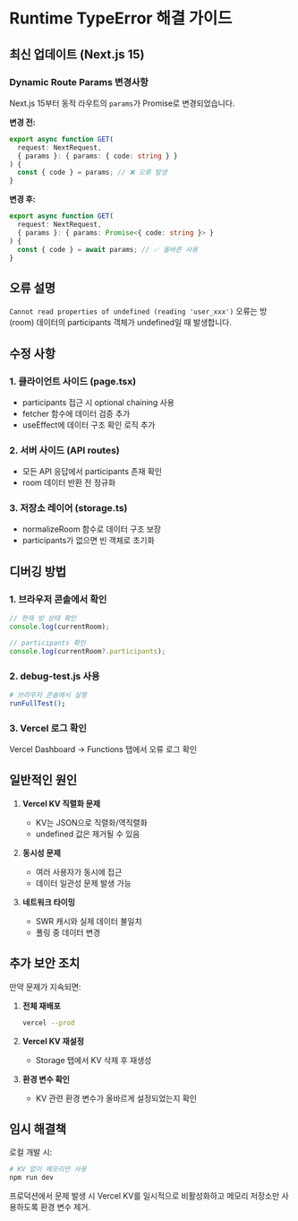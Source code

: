 # Runtime TypeError 해결 가이드

## 최신 업데이트 (Next.js 15)

### Dynamic Route Params 변경사항
Next.js 15부터 동적 라우트의 `params`가 Promise로 변경되었습니다.

**변경 전:**
```typescript
export async function GET(
  request: NextRequest,
  { params }: { params: { code: string } }
) {
  const { code } = params; // ❌ 오류 발생
}
```

**변경 후:**
```typescript
export async function GET(
  request: NextRequest,
  { params }: { params: Promise<{ code: string }> }
) {
  const { code } = await params; // ✅ 올바른 사용
}
```

## 오류 설명
`Cannot read properties of undefined (reading 'user_xxx')` 오류는 방(room) 데이터의 participants 객체가 undefined일 때 발생합니다.

## 수정 사항

### 1. **클라이언트 사이드 (page.tsx)**
- participants 접근 시 optional chaining 사용
- fetcher 함수에 데이터 검증 추가
- useEffect에 데이터 구조 확인 로직 추가

### 2. **서버 사이드 (API routes)**
- 모든 API 응답에서 participants 존재 확인
- room 데이터 반환 전 정규화

### 3. **저장소 레이어 (storage.ts)**
- normalizeRoom 함수로 데이터 구조 보장
- participants가 없으면 빈 객체로 초기화

## 디버깅 방법

### 1. 브라우저 콘솔에서 확인
```javascript
// 현재 방 상태 확인
console.log(currentRoom);

// participants 확인
console.log(currentRoom?.participants);
```

### 2. debug-test.js 사용
```bash
# 브라우저 콘솔에서 실행
runFullTest();
```

### 3. Vercel 로그 확인
Vercel Dashboard → Functions 탭에서 오류 로그 확인

## 일반적인 원인

1. **Vercel KV 직렬화 문제**
   - KV는 JSON으로 직렬화/역직렬화
   - undefined 값은 제거될 수 있음

2. **동시성 문제**
   - 여러 사용자가 동시에 접근
   - 데이터 일관성 문제 발생 가능

3. **네트워크 타이밍**
   - SWR 캐시와 실제 데이터 불일치
   - 폴링 중 데이터 변경

## 추가 보안 조치

만약 문제가 지속되면:

1. **전체 재배포**
   ```bash
   vercel --prod
   ```

2. **Vercel KV 재설정**
   - Storage 탭에서 KV 삭제 후 재생성

3. **환경 변수 확인**
   - KV 관련 환경 변수가 올바르게 설정되었는지 확인

## 임시 해결책

로컬 개발 시:
```bash
# KV 없이 메모리만 사용
npm run dev
```

프로덕션에서 문제 발생 시 Vercel KV를 일시적으로 비활성화하고 메모리 저장소만 사용하도록 환경 변수 제거.
